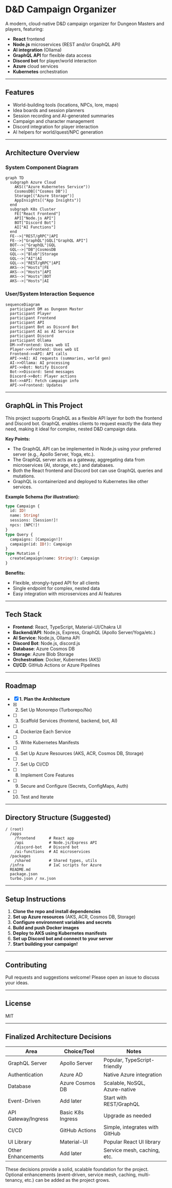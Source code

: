 # D&D Campaign Organizer

A modern, cloud-native D&D campaign organizer for Dungeon Masters and players, featuring:
- **React** frontend
- **Node.js** microservices (REST and/or GraphQL API)
- **AI integration** (Ollama)
- **GraphQL API** for flexible data access
- **Discord bot** for player/world interaction
- **Azure** cloud services
- **Kubernetes** orchestration

---

## Features
- World-building tools (locations, NPCs, lore, maps)
- Idea boards and session planners
- Session recording and AI-generated summaries
- Campaign and character management
- Discord integration for player interaction
- AI helpers for world/quest/NPC generation

---

## Architecture Overview

### System Component Diagram
```mermaid
graph TD
  subgraph Azure Cloud
    AKS(("Azure Kubernetes Service"))
    CosmosDB[("Cosmos DB")]
    Storage[("Azure Storage")]
    AppInsights[("App Insights")]
  end
  subgraph K8s Cluster
    FE["React Frontend"]
    API["Node.js API"]
    BOT["Discord Bot"]
    AI["AI Functions"]
  end
  FE-->|"REST/gRPC"|API
  FE-->|"GraphQL"|GQL["GraphQL API"]
  BOT-->|"GraphQL"|GQL
  GQL-->|"DB"|CosmosDB
  GQL-->|"Blob"|Storage
  GQL-->|"AI"|AI
  GQL-->|"REST/gRPC"|API
  AKS-->|"Hosts"|FE
  AKS-->|"Hosts"|API
  AKS-->|"Hosts"|BOT
  AKS-->|"Hosts"|AI
```

### User/System Interaction Sequence
```mermaid
sequenceDiagram
  participant DM as Dungeon Master
  participant Player
  participant Frontend
  participant API
  participant Bot as Discord Bot
  participant AI as AI Service
  participant Discord
  participant Ollama
  DM->>Frontend: Uses web UI
  Player->>Frontend: Uses web UI
  Frontend->>API: API calls
  API->>AI: AI requests (summaries, world gen)
  AI->>Ollama: AI processing
  API->>Bot: Notify Discord
  Bot->>Discord: Send messages
  Discord->>Bot: Player actions
  Bot->>API: Fetch campaign info
  API->>Frontend: Updates
```

---

## GraphQL in This Project

This project supports GraphQL as a flexible API layer for both the frontend and Discord bot. GraphQL enables clients to request exactly the data they need, making it ideal for complex, nested D&D campaign data.

**Key Points:**
- The GraphQL API can be implemented in Node.js using your preferred server (e.g., Apollo Server, Yoga, etc.).
- The GraphQL server acts as a gateway, aggregating data from microservices (AI, storage, etc.) and databases.
- Both the React frontend and Discord bot can use GraphQL queries and mutations.
- GraphQL is containerized and deployed to Kubernetes like other services.

**Example Schema (for illustration):**
```graphql
type Campaign {
  id: ID!
  name: String!
  sessions: [Session!]!
  npcs: [NPC!]!
}
type Query {
  campaigns: [Campaign!]!
  campaign(id: ID!): Campaign
}
type Mutation {
  createCampaign(name: String!): Campaign
}
```

**Benefits:**
- Flexible, strongly-typed API for all clients
- Single endpoint for complex, nested data
- Easy integration with microservices and AI features

---

## Tech Stack
- **Frontend**: React, TypeScript, Material-UI/Chakra UI
- **Backend/API**: Node.js, Express, GraphQL (Apollo Server/Yoga/etc.)
- **AI Service**: Node.js, Ollama API
- **Discord Bot**: Node.js, discord.js
- **Database**: Azure Cosmos DB
- **Storage**: Azure Blob Storage
- **Orchestration**: Docker, Kubernetes (AKS)
- **CI/CD**: GitHub Actions or Azure Pipelines

---

## Roadmap

- [x] **1. Plan the Architecture**
- [x] 2. Set Up Monorepo (Turborepo/Nx)
- [ ] 3. Scaffold Services (frontend, backend, bot, AI)
- [ ] 4. Dockerize Each Service
- [ ] 5. Write Kubernetes Manifests
- [ ] 6. Set Up Azure Resources (AKS, ACR, Cosmos DB, Storage)
- [ ] 7. Set Up CI/CD
- [ ] 8. Implement Core Features
- [ ] 9. Secure and Configure (Secrets, ConfigMaps, Auth)
- [ ] 10. Test and Iterate

---

## Directory Structure (Suggested)
```
/ (root)
  /apps
    /frontend      # React app
    /api           # Node.js/Express API
    /discord-bot   # Discord bot
    /ai-functions  # AI microservices
  /packages
    /shared        # Shared types, utils
  /infra           # IaC scripts for Azure
  README.md
  package.json
  turbo.json / nx.json
```

---

## Setup Instructions

1. **Clone the repo and install dependencies**
2. **Set up Azure resources** (AKS, ACR, Cosmos DB, Storage)
3. **Configure environment variables and secrets**
4. **Build and push Docker images**
5. **Deploy to AKS using Kubernetes manifests**
6. **Set up Discord bot and connect to your server**
7. **Start building your campaign!**

---

## Contributing
Pull requests and suggestions welcome! Please open an issue to discuss your ideas.

---

## License
MIT 

---

## Finalized Architecture Decisions

| Area                | Choice/Tool           | Notes |
|---------------------|----------------------|-------|
| GraphQL Server      | Apollo Server        | Popular, TypeScript-friendly |
| Authentication      | Azure AD             | Native Azure integration |
| Database            | Azure Cosmos DB      | Scalable, NoSQL, Azure-native |
| Event-Driven        | Add later            | Start with REST/GraphQL |
| API Gateway/Ingress | Basic K8s Ingress    | Upgrade as needed |
| CI/CD               | GitHub Actions       | Simple, integrates with GitHub |
| UI Library          | Material-UI          | Popular React UI library |
| Other Enhancements  | Add later            | Service mesh, caching, etc. |

These decisions provide a solid, scalable foundation for the project. Optional enhancements (event-driven, service mesh, caching, multi-tenancy, etc.) can be added as the project grows. 